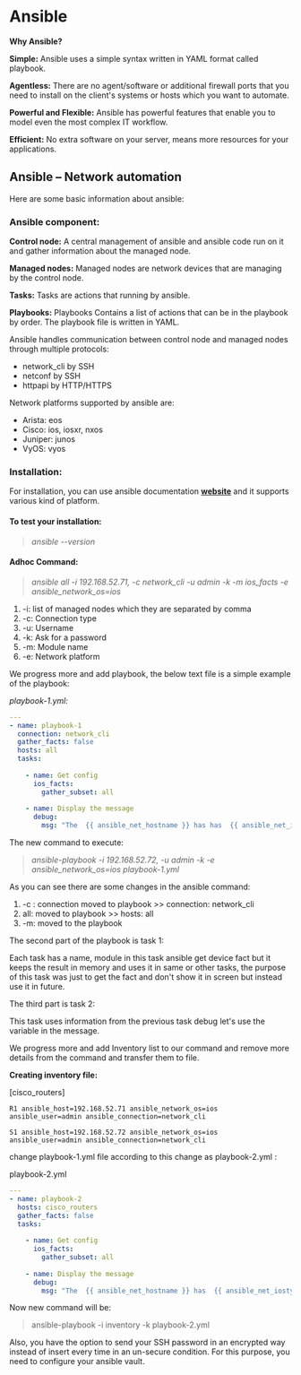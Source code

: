 # Ansible

**Why Ansible?**

**Simple:** Ansible uses a simple syntax written in YAML format called playbook.

**Agentless:** There are no agent/software or additional firewall ports that you need to install on the client's systems or hosts which you want to automate.

**Powerful and Flexible:** Ansible has powerful features that enable you to model even the most complex IT workflow.

**Efficient:** No extra software on your server, means more resources for your applications. 

## Ansible – Network automation

Here are some basic information about ansible:

### Ansible component:

**Control node:** A central management of ansible and ansible code run on it and gather information about the managed node.

**Managed nodes:** Managed nodes are network devices that are managing by the control node.

**Tasks:** Tasks are actions that running by ansible.

**Playbooks:** Playbooks Contains a list of actions that can be in the playbook by order. The playbook file is written in YAML.

Ansible handles communication between control node and managed nodes through multiple protocols:

* network_cli by SSH
* netconf by SSH
* httpapi by HTTP/HTTPS

Network platforms supported by ansible are:

* Arista: eos
* Cisco: ios, iosxr, nxos
* Juniper: junos
* VyOS: vyos

### Installation: 

For installation, you can use ansible documentation [**website**](https://docs.ansible.com/ansible/2.9/installation_guide/index.html) and it supports various kind of platform.

#### To test your installation:

> *ansible --version*

#### Adhoc Command:

> *ansible all -i 192.168.52.71, -c network_cli -u admin -k -m ios_facts -e ansible_network_os=ios*

1. -i: list of managed nodes which they are separated by comma
2. -c: Connection type
3. -u: Username
4. -k: Ask for a password
5. -m: Module name
6. -e: Network platform

We progress more and add playbook, the below text file is a simple example of the playbook:

*playbook-1.yml:*

```YAML
---
- name: playbook-1
  connection: network_cli
  gather_facts: false
  hosts: all
  tasks:
 
    - name: Get config 
      ios_facts:
        gather_subset: all
 
    - name: Display the message
      debug:
        msg: "The  {{ ansible_net_hostname }} has has  {{ ansible_net_iostype }}  platform" 
```        

The new command to execute:

> *ansible-playbook -i 192.168.52.72, -u admin -k -e ansible_network_os=ios playbook-1.yml*

As you can see there are some changes in the ansible command:

1.  -c : connection moved to playbook >> connection: network_cli
2.  all: moved to playbook >> hosts: all
3.  -m: moved to the playbook

The second part of the playbook is task 1:

Each task has a name, module in this task ansible get device fact but it keeps the result in memory and uses it in same or other tasks, the purpose of this task was just to get the fact and don't show it in screen but instead use it in future.

The third part is task 2:

This task uses information from the previous task debug let's use the variable in the message.

We progress more and add Inventory list to our command and remove more details from the command and transfer them to file.

**Creating inventory file:**

[cisco_routers]

`R1 ansible_host=192.168.52.71 ansible_network_os=ios ansible_user=admin ansible_connection=network_cli`

`S1 ansible_host=192.168.52.72 ansible_network_os=ios ansible_user=admin ansible_connection=network_cli`

change playbook-1.yml file according to this change as playbook-2.yml :

playbook-2.yml

```YAML
---
- name: playbook-2
  hosts: cisco_routers
  gather_facts: false
  tasks:
 
    - name: Get config 
      ios_facts:
        gather_subset: all
 
    - name: Display the message
      debug:
        msg: "The  {{ ansible_net_hostname }} has  {{ ansible_net_iostype }}  platform"
```

Now new command will be:

> ansible-playbook -i inventory  -k playbook-2.yml

Also, you have the option to send your SSH password in an encrypted way instead of insert every time in an un-secure condition. 
For this purpose, you need to configure your ansible vault.
